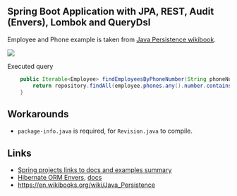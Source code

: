 Spring Boot Application with JPA, REST, Audit (Envers), Lombok and QueryDsl
-----

Employee and Phone example is taken from [Java Persistence wikibook](https://en.wikibooks.org/wiki/Java_Persistence).

![](https://upload.wikimedia.org/wikipedia/commons/7/7e/ObjectRelational-ManyToOne2.jpg)

Executed query

```java
	public Iterable<Employee> findEmployeesByPhoneNumber(String phoneNumber) {
		return repository.findAll(employee.phones.any().number.contains(phoneNumber));
	}
```

Workarounds
----

 * `package-info.java` is required, for `Revision.java` to compile.

## Links

- [Spring projects links to docs and examples summary](https://github.com/paulvi/spring-projects-links-to-docs-and-examples-summary)
- [Hibernate ORM Envers](http://hibernate.org/orm/envers/), [docs](http://docs.jboss.org/envers/docs/index.html)
- https://en.wikibooks.org/wiki/Java_Persistence

